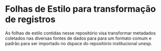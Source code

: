 # Folhas de Estilo para transformação de registros
As folhas de estilo contidas nesse repositório visa transformar metadados coletados nas diversas fontes de dados para para um formato comum e padrão para ser importado no dspace do repositório institucional unesp.
